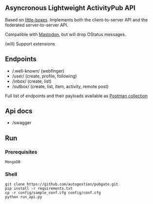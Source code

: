 
## Asyncronous Lightweight ActivityPub API
Based on [little-boxes](https://github.com/tsileo/little-boxes).
Implements both the client-to-server API and the federated server-to-server API.

Compatible with [Mastodon](https://github.com/tootsuite/mastodon), but will drop OStatus messages.

(will) Support extensions

## Endpoints

 - /.well-known/    (webfinger)
 - /user/           (create, profile, following)
 - /inbox/          (create, list)
 - /outbox/         (create, list, item, activity, remote post)

Full list of endpoints and their payloads available as [Postman collection](https://github.com/autogestion/pubgate/blob/master/pubgate.postman_collection.json)

## Api docs

 - /swagger

## Run

### Prerequisites
`MongoDB`

### Shell

```
git clone https://github.com/autogestion/pubgate.git
pip install -r requirements.txt
cp -r config/sample_conf.cfg config/conf.cfg
python run_api.py
```